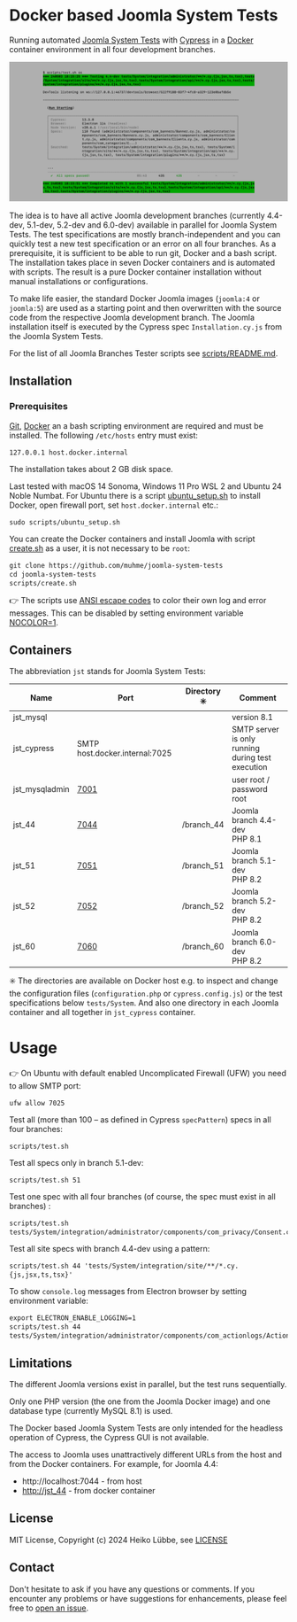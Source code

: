 # Docker based Joomla System Tests

Running automated [Joomla System Tests](https://github.com/joomla/joomla-cms/tree/4.4-dev/tests/System) with [Cypress](https://www.cypress.io/) in a [Docker](https://www.docker.com/) container environment in all four development branches.

![scripts/test.sh running screen shot](screen-shot.png)

The idea is to have all active Joomla development branches (currently 4.4-dev, 5.1-dev, 5.2-dev and 6.0-dev)
available in parallel for Joomla System Tests. The test specifications are mostly branch-independent
and you can quickly test a new test specification or an error on all four branches.
As a prerequisite, it is sufficient to be able to run git, Docker and a bash script.
The installation takes place in seven Docker containers and is automated with scripts.
The result is a pure Docker container installation without manual installations or configurations.

To make life easier, the standard Docker Joomla images (`joomla:4` or `joomla:5`) are used as a starting point and
then overwritten with the source code from the respective Joomla development branch.
The Joomla installation itself is executed by the Cypress spec `Installation.cy.js` from the Joomla System Tests.

For the list of all Joomla Branches Tester scripts see [scripts/README.md](scripts/README.md).

## Installation

### Prerequisites

[Git](https://git-scm.com/), [Docker](https://www.docker.com/) an a bash scripting environment are required and must be installed. The following `/etc/hosts` entry must exist:
```
127.0.0.1 host.docker.internal
```

The installation takes about 2 GB disk space.

Last tested with macOS 14 Sonoma, Windows 11 Pro WSL 2 and Ubuntu 24 Noble Numbat. For Ubuntu there is a script
[ubuntu_setup.sh](scripts/ubuntu_setup.sh) to install Docker, open firewall port, set `host.docker.internal` etc.:
```
sudo scripts/ubuntu_setup.sh
```

You can create the Docker containers and install Joomla with script [create.sh](scripts/create.sh) as a user, it is not necessary to be `root`:

```
git clone https://github.com/muhme/joomla-system-tests
cd joomla-system-tests
scripts/create.sh
```

:point_right: The scripts use [ANSI escape codes](https://en.wikipedia.org/wiki/ANSI_escape_code#Colors)
to color their own log and error messages.
This can be disabled by setting environment variable [NOCOLOR=1](https://no-color.org/).

## Containers

The abbreviation `jst` stands for Joomla System Tests:

|Name|Port|Directory :eight_spoked_asterisk: |Comment|
|----|----|----------------------------------|-------|
|jst_mysql| | | version 8.1 |
|jst_cypress| SMTP host.docker.internal:7025 | | SMTP server is only running during test execution |
|jst_mysqladmin|[7001](http://localhost:7001)| | user root / password root |
|jst_44|[7044](http://localhost:7044)| /branch_44 | Joomla branch 4.4-dev<br />PHP 8.1 |
|jst_51|[7051](http://localhost:7051)| /branch_51 | Joomla branch 5.1-dev<br />PHP 8.2 |
|jst_52|[7052](http://localhost:7052)| /branch_52 | Joomla branch 5.2-dev<br />PHP 8.2 |
|jst_60|[7060](http://localhost:7060)| /branch_60 | Joomla branch 6.0-dev<br />PHP 8.2 |

:eight_spoked_asterisk: The directories are available on Docker host e.g. to inspect and change the configuration
files (`configuration.php` or `cypress.config.js`) or the test specifications below `tests/System`.
And also one directory in each Joomla container and all together in `jst_cypress` container.

# Usage

:point_right: On Ubuntu with default enabled Uncomplicated Firewall (UFW) you need to allow SMTP port:
```
ufw allow 7025
```

Test all (more than 100 – as defined in Cypress `specPattern`) specs in all four branches:
```
scripts/test.sh
```

Test all specs only in branch 5.1-dev:
```
scripts/test.sh 51
```

Test one spec with all four branches (of course, the spec must exist in all branches) :
```
scripts/test.sh tests/System/integration/administrator/components/com_privacy/Consent.cy.js
```

Test all site specs with branch 4.4-dev using a pattern:
```
scripts/test.sh 44 'tests/System/integration/site/**/*.cy.{js,jsx,ts,tsx}'
```

To show `console.log` messages from Electron browser by setting environment variable: 
```
export ELECTRON_ENABLE_LOGGING=1
scripts/test.sh 44 tests/System/integration/administrator/components/com_actionlogs/Actionlogs.cy.js
```

## Limitations

The different Joomla versions exist in parallel, but the test runs sequentially.

Only one PHP version (the one from the Joomla Docker image) and one database type (currently MySQL 8.1) is used.

The Docker based Joomla System Tests are only intended for the headless operation of Cypress, the Cypress GUI is not available.

The access to Joomla uses unattractively different URLs from the host and from the Docker containers. For example, for Joomla 4.4:
* http://localhost:7044 - from host
* [http://jst_44](http://jst_44) - from docker container

## License

MIT License, Copyright (c) 2024 Heiko Lübbe, see [LICENSE](LICENSE)

## Contact

Don't hesitate to ask if you have any questions or comments. If you encounter any problems or have suggestions for enhancements, please feel free to [open an issue](../../issues).
